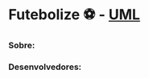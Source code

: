 # Futebolize ⚽ - <a href="https://readme.com/" target="_blank">UML</a>

### Sobre: 

### Desenvolvedores:
